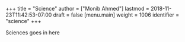 +++
title = "Science"
author = ["Monib Ahmed"]
lastmod = 2018-11-23T11:42:53-07:00
draft = false
[menu.main]
  weight = 1006
  identifier = "science"
+++

Sciences goes in here
